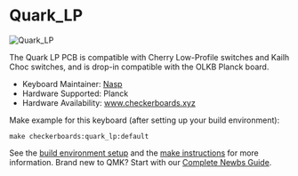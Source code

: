 # Quark_LP

![Quark_LP](https://i.imgur.com/EgdbzxE.png)

The Quark LP PCB is compatible with Cherry Low-Profile switches and Kailh Choc switches, and is drop-in compatible with the OLKB Planck board. 

* Keyboard Maintainer: [Nasp](https://github.com/npspears)
* Hardware Supported: Planck
* Hardware Availability: www.checkerboards.xyz

Make example for this keyboard (after setting up your build environment):

    make checkerboards:quark_lp:default

See the [build environment setup](https://docs.qmk.fm/#/getting_started_build_tools) and the [make instructions](https://docs.qmk.fm/#/getting_started_make_guide) for more information. Brand new to QMK? Start with our [Complete Newbs Guide](https://docs.qmk.fm/#/newbs).
